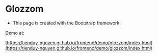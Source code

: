 # Glozzom


- This page is created with the Bootstrap framework


Demo at:

[https://tienduy-nguyen.github.io/frontend/demo/glozzom/index.html](https://tienduy-nguyen.github.io/frontend/demo/glozzom/index.html)
